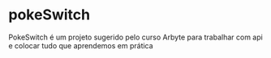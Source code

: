 # pokeSwitch
PokeSwitch é um projeto sugerido pelo curso Arbyte para trabalhar com api e colocar tudo que aprendemos em prática
